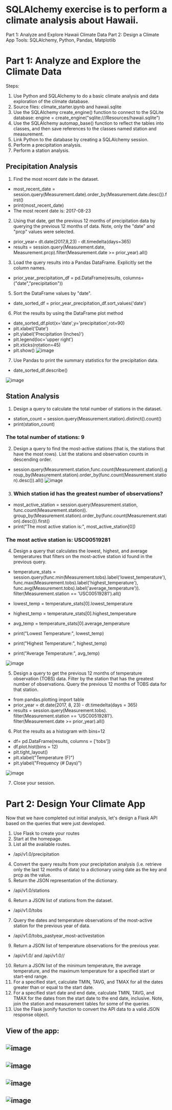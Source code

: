 # SQLAlchemy exercise is to perform a climate analysis about Hawaii.   
Part 1: Analyze and Explore Hawaii Climate Data
Part 2: Design a Climate App
Tools: SQLAlchemy, Python, Pandas, Matplotlib

# Part 1: Analyze and Explore the Climate Data
Steps:
1. Use Python and SQLAlchemy to do a basic climate analysis and data exploration of the climate database. 
2. Source files: climate_starter.ipynb and hawaii.sqlite
3. Use the SQLAlchemy create_engine() function to connect to the SQLite database: engine = create_engine("sqlite:///Resources/hawaii.sqlite")
4. Use the SQLAlchemy automap_base() function to reflect the tables into classes, and then save references to the classes named station and measurement.
5. Link Python to the database by creating a SQLAlchemy session.
7. Perform a precipitation analysis.
8. Perform a station analysis.

## Precipitation Analysis
1. Find the most recent date in the dataset.
- most_recent_date = session.query(Measurement.date).order_by(Measurement.date.desc()).first()
- print(most_recent_date)
- The most recent date is:  2017-08-23
2. Using that date, get the previous 12 months of precipitation data by querying the previous 12 months of data.  Note, only the "date" and "prcp" values were selected.
- prior_year= dt.date(2017,8,23) - dt.timedelta(days=365)
- results = session.query(Measurement.date, Measurement.prcp).filter(Measurement.date >= prior_year).all()
3. Load the query results into a Pandas DataFrame. Explicitly set the column names.
- prior_year_precipitation_df = pd.DataFrame(results, columns=("date","precipitation"))
5. Sort the DataFrame values by "date".
- date_sorted_df = prior_year_precipitation_df.sort_values('date')
6. Plot the results by using the DataFrame plot method
- date_sorted_df.plot(x='date',y='precipitation',rot=90)
- plt.xlabel('Date')
- plt.ylabel('Precipitation (Inches)')
- plt.legend(loc='upper right')
- plt.xticks(rotation=45)
- plt.show()
![image](https://github.com/CMccormick0003/sqlalchemy-challenge/assets/120672518/627e5d09-ce77-4f39-b1c1-25db90e2e4ef)
7. Use Pandas to print the summary statistics for the precipitation data.
- date_sorted_df.describe()

![image](https://github.com/CMccormick0003/sqlalchemy-challenge/assets/120672518/f742396b-f972-4af4-93fb-490dc033db94)

## Station Analysis
1. Design a query to calculate the total number of stations in the dataset.
- station_count = session.query(Measurement.station).distinct().count()
- print(station_count)
### The total number of stations: 9

2. Design a query to find the most-active stations (that is, the stations that have the most rows). List the stations and observation counts in descending order.
- session.query(Measurement.station,func.count(Measurement.station)).group_by(Measurement.station).order_by(func.count(Measurement.station).desc()).all()
![image](https://github.com/CMccormick0003/sqlalchemy-challenge/assets/120672518/9a538282-44ba-415e-8fab-3eaf122daa32)

3. ### Which station id has the greatest number of observations?
- most_active_station = session.query(Measurement.station, func.count(Measurement.station)).\
    group_by(Measurement.station).order_by(func.count(Measurement.station).desc()).first()
- print("The most active station is:", most_active_station[0])
### The most active station is: USC00519281

4. Design a query that calculates the lowest, highest, and average temperatures that filters on the most-active station id found in the previous query.
- temperature_stats = session.query(func.min(Measurement.tobs).label('lowest_temperature'),
                                  func.max(Measurement.tobs).label('highest_temperature'),
                                  func.avg(Measurement.tobs).label('average_temperature')).\
        filter(Measurement.station == 'USC00519281').all()

- lowest_temp = temperature_stats[0].lowest_temperature
- highest_temp = temperature_stats[0].highest_temperature
- avg_temp = temperature_stats[0].average_temperature

- print("Lowest Temperature:", lowest_temp)
- print("Highest Temperature:", highest_temp)
- print("Average Temperature:", avg_temp)

![image](https://github.com/CMccormick0003/sqlalchemy-challenge/assets/120672518/c5aeaba9-e346-4053-bc33-1e868bd7d673)

5. Design a query to get the previous 12 months of temperature observation (TOBS) data. Filter by the station that has the greatest number of observations. Query the previous 12 months of TOBS data for that station.
- from pandas.plotting import table
- prior_year = dt.date(2017, 8, 23) - dt.timedelta(days = 365)
- results = session.query(Measurement.tobs).\
    filter(Measurement.station == 'USC00519281').\
    filter(Measurement.date >= prior_year).all()
    
6. Plot the results as a histogram with bins=12
- df= pd.DataFrame(results, columns = ['tobs'])
- df.plot.hist(bins = 12)
- plt.tight_layout()
- plt.xlabel("Temperature (F)")
- plt.ylabel("Frequency (# Days)")

![image](https://github.com/CMccormick0003/sqlalchemy-challenge/assets/120672518/e819bf56-da26-4d91-a12a-5d075fd7fd71)

7. Close your session.

# Part 2: Design Your Climate App
Now that we have completed out initial analysis, let's design a Flask API based on the queries that were just developed. 
1. Use Flask to create your routes 
2. Start at the homepage.
3. List all the available routes.
- /api/v1.0/precipitation
4. Convert the query results from your precipitation analysis (i.e. retrieve only the last 12 months of data) to a dictionary using date as the key and prcp as the value.
5. Return the JSON representation of the dictionary.
- /api/v1.0/stations
6. Return a JSON list of stations from the dataset.
- /api/v1.0/tobs
7. Query the dates and temperature observations of the most-active station for the previous year of data.
- /api/v1.0/tobs_pastyear_most-activestation
9. Return a JSON list of temperature observations for the previous year.
- /api/v1.0/<start> and /api/v1.0/<start>/<end>
10. Return a JSON list of the minimum temperature, the average temperature, and the maximum temperature for a specified start or start-end range.
11. For a specified start, calculate TMIN, TAVG, and TMAX for all the dates greater than or equal to the start date.
12. For a specified start date and end date, calculate TMIN, TAVG, and TMAX for the dates from the start date to the end date, inclusive.  Note, join the station and measurement tables for some of the queries.
13. Use the Flask jsonify function to convert the API data to a valid JSON response object.
    
## View of the app:
![image](https://github.com/CMccormick0003/sqlalchemy-challenge/assets/120672518/24d186b6-e744-44f2-a6ac-ceda067ad8e9)
---------------------------
    
![image](https://github.com/CMccormick0003/sqlalchemy-challenge/assets/120672518/ef51b987-0198-4338-81a7-1111d1fb3a88)
---------------------------
    
![image](https://github.com/CMccormick0003/sqlalchemy-challenge/assets/120672518/cb20c339-2437-4400-8ac9-3d13dd7c26f8)
---------------------------
    
![image](https://github.com/CMccormick0003/sqlalchemy-challenge/assets/120672518/380baff1-4055-49f2-ab37-f3a04a5db5b7)
---------------------------

    
